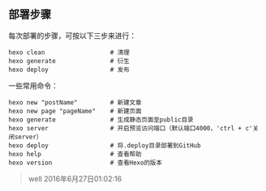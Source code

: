 ## 部署步骤

每次部署的步骤，可按以下三步来进行：

    hexo clean					# 清理
    hexo generate				# 衍生
    hexo deploy					# 发布

一些常用命令：

    hexo new "postName" 		# 新建文章
    hexo new page "pageName"	# 新建页面
    hexo generate 				# 生成静态页面至public目录
    hexo server 				# 开启预览访问端口（默认端口4000，'ctrl + c'关闭server）
    hexo deploy 				# 将.deploy目录部署到GitHub
    hexo help  					# 查看帮助
    hexo version  				# 查看Hexo的版本

> well 2016年6月27日01:02:16
